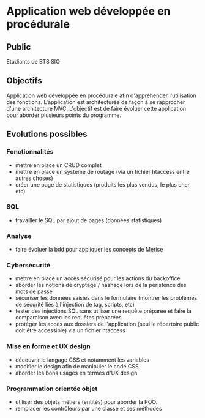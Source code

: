 # Application web développée en procédurale

## Public
Etudiants de BTS SIO

## Objectifs
Application web développée en procédurale afin d'appréhender l'utilisation des fonctions. L'application est architecturée de façon à se rapprocher d'une architecture MVC.
L'objectif est de faire évoluer cette application pour aborder plusieurs points du programme.

## Evolutions possibles

### Fonctionnalités
* mettre en place un CRUD complet
* mettre en place un système de routage (via un fichier htaccess entre autres choses)
* créer une page de statistiques (produits les plus vendus, le plus cher, etc)


### SQL
* travailler le SQL par ajout de pages (données statistiques)

### Analyse
* faire évoluer la bdd pour appliquer les concepts de Merise

### Cybersécurité
* mettre en place un accès sécurisé pour les actions du backoffice 
* aborder les notions de cryptage / hashage lors de la peristence des mots de passe
* sécuriser les données saisies dans le formulaire (montrer les problèmes  de sécurité liés à l'injection de tag, scripts, etc)
* tester des injections SQL sans utiliser une requête préparée et faire la comparaison avec les requêtes préparées
* protéger les accès aux dossiers de l'application (seul le répertoire public doit être accessible) via un fichier htaccess


### Mise en forme et UX design
* découvrir le langage CSS et notamment les variables
* modifier le design afin de manipuler le code CSS
* aborder les bons usages en termes d'UX design

### Programmation orientée objet
* utiliser des objets métiers (entités) pour aborder la POO.
* remplacer les contrôleurs par une classe et ses méthodes




